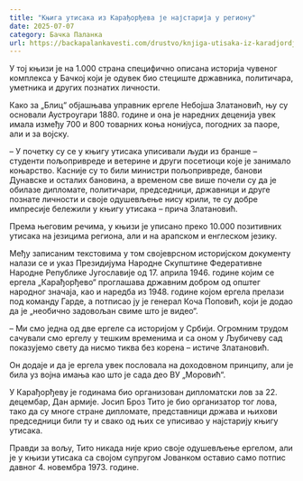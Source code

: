 ```yaml
---
title: "Књига утисака из Карађорђева је најстарија у региону"
date: 2025-07-07
category: Бачка Паланка
url: https://backapalankavesti.com/drustvo/knjiga-utisaka-iz-karadjordjeva-je-najstarija-u-regionu35/
---
```


У тој књизи је на 1.000 страна специфично описана историја чувеног комплекса у Бачкој који је одувек био стециште државника, политичара, уметника и других познатих личности.

Како за „Блиц“ објашњава управник ергеле Небојша Златановић, њу су основали Аустроугари 1880. године и она је наредних деценија увек имала између 700 и 800 товарних коња нонијуса, погодних за паоре, али и за војску.

– У почетку су се у књигу утисака уписивали људи из бранше – студенти пољопривреде и ветерине и други посетиоци које је занимало коњарство. Касније су то били министри пољопривреде, банови Дунавске и осталих бановина, а временом све више почели су да је обилазе дипломате, политичари, председници, државници и друге познате личности и своје одушевљење нису крили, те су добре импресије бележили у књигу утисака – прича Златановић.

Према његовим речима, у књизи је уписано преко 10.000 позитивних утисака на језицима региона, али и на арапском и енглеском језику.

Међу записаним текстовима у том својеврсном историјском документу налази се и указ Президијума Народне Скупштине Федеративне Народне Републике Југославије од 17. априла 1946. године којим се ергела „Карађорђево“ проглашава државним добром од општег народног значаја, као и наредба из 1948. године којом ергела прелази под команду Гарде, а потписао ју је генерал Коча Поповић, који је додао да је „необично задовољан свиме што је видео“.

– Ми смо једна од две ергеле са историјом у Србији. Огромним трудом сачували смо ергелу у тешким временима и са оном у Љубичеву сад показујемо свету да нисмо тиква без корена – истиче Златановић.

Он додаје и да је ергела увек пословала на доходовном принципу, али је била уз војна имања као што је сада део ВУ „Моровић“.

У Карађорђеву је годинама био организован дипломатски лов за 22. децембар, Дан армије. Јосип Броз Тито је био организатор тог лова, тако да су многе стране дипломате, представници држава и њихови председници били ту и свако од њих се уписивао у најстарију књигу утисака.

Правди за вољу, Тито никада није крио своје одушевљење ергелом, али је у књизи утисака са својом супругом Јованком оставио само потпис давног 4. новембра 1973. године.
